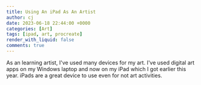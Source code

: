 ```yaml
---
title: Using An iPad As An Artist
author: cj
date: 2023-06-18 22:44:00 +0000
categories: [Art]
tags: [ipad, art, procreate]
render_with_liquid: false
comments: true
---
```


As an learning artist, I've used many devices for my art. I've used digital art apps on my Windows laptop and now on my iPad which I got earlier this year. iPads are a great device to use even for not art activities.
